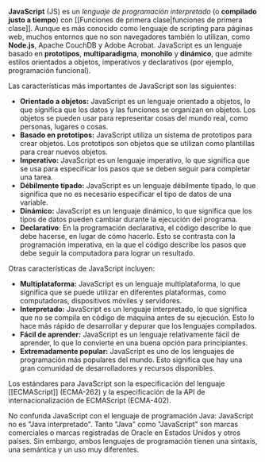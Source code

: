 **JavaScript** (JS) es un _lenguaje de programación interpretado_ (o **compilado justo a tiempo**) con [[Funciones de primera clase|funciones de primera clase]]. Aunque es más conocido como lenguaje de scripting para páginas web, muchos entornos que no son navegadores también lo utilizan, como **Node.js**, Apache CouchDB y Adobe Acrobat. JavaScript es un lenguaje basado en **prototipos**, **multiparadigma**, **monohilo** y **dinámico**, que admite estilos orientados a objetos, imperativos y declarativos (por ejemplo, programación funcional).  

Las características más importantes de JavaScript son las siguientes:

- **Orientado a objetos:** JavaScript es un lenguaje orientado a objetos, lo que significa que los datos y las funciones se organizan en objetos. Los objetos se pueden usar para representar cosas del mundo real, como personas, lugares o cosas.
- **Basado en prototipos:** JavaScript utiliza un sistema de prototipos para crear objetos. Los prototipos son objetos que se utilizan como plantillas para crear nuevos objetos.
- **Imperativo:** JavaScript es un lenguaje imperativo, lo que significa que se usa para especificar los pasos que se deben seguir para completar una tarea.
- **Débilmente tipado:** JavaScript es un lenguaje débilmente tipado, lo que significa que no es necesario especificar el tipo de datos de una variable.
- **Dinámico:** JavaScript es un lenguaje dinámico, lo que significa que los tipos de datos pueden cambiar durante la ejecución del programa.
- **Declarativo**: En la programación declarativa, el código describe lo que debe hacerse, en lugar de cómo hacerlo. Esto se contrasta con la programación imperativa, en la que el código describe los pasos que debe seguir la computadora para lograr un resultado.

Otras características de JavaScript incluyen:

- **Multiplataforma:** JavaScript es un lenguaje multiplataforma, lo que significa que se puede utilizar en diferentes plataformas, como computadoras, dispositivos móviles y servidores.
- **Interpretado:** JavaScript es un lenguaje interpretado, lo que significa que no se compila en código de máquina antes de su ejecución. Esto lo hace más rápido de desarrollar y depurar que los lenguajes compilados.
- **Fácil de aprender:** JavaScript es un lenguaje relativamente fácil de aprender, lo que lo convierte en una buena opción para principiantes.
- **Extremadamente popular:** JavaScript es uno de los lenguajes de programación más populares del mundo. Esto significa que hay una gran comunidad de desarrolladores y recursos disponibles.

Los estándares para JavaScript son la especificación del lenguaje [[ECMAScript]] (ECMA-262) y la especificación de la API de internacionalización de ECMAScript (ECMA-402). 
  
No confunda JavaScript con el lenguaje de programación Java: JavaScript no es "Java interpretado". Tanto "Java" como "JavaScript" son marcas comerciales o marcas registradas de Oracle en Estados Unidos y otros países. Sin embargo, ambos lenguajes de programación tienen una sintaxis, una semántica y un uso muy diferentes.  